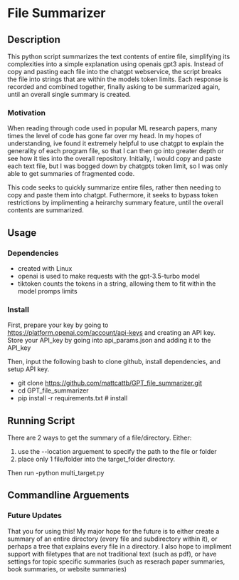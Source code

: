# File Summarizer

## Description

This python script summarizes the text contents of entire file, simplifying its complexities into a simple explanation using openais gpt3 apis. Instead of copy and pasting each file into the chatgpt webservice, the script breaks the file into strings that are within the models token limits. Each response is recorded and combined together, finally asking to be summarized again, until an overall single summary is created.  

### Motivation

When reading through code used in popular ML research papers, many times the level of code has gone far over my head. In my hopes of understanding, ive found it extremely helpful to use chatgpt to explain the generality of each program file, so that I can then go into greater depth or see how it ties into the overall repository. Initially, I would copy and paste each text file, but I was bogged down by chatgpts token limit, so I was only able to get summaries of fragmented code. 

This code seeks to quickly summarize entire files, rather then needing to copy and paste them into chatgpt. Futhermore, it seeks to bypass token restrictions by implimenting a heirarchy summary feature, until the overall contents are summarized. 

## Usage

### Dependencies
- created with Linux
- openai is used to make requests with the gpt-3.5-turbo model
- tiktoken counts the tokens in a string, allowing them to fit within the model promps limits 

### Install

First, prepare your key by going to https://platform.openai.com/account/api-keys and creating an API key. Store your API_key by going into api_params.json and adding it to the API_key 

Then, input the following bash to clone github, install dependencies, and setup API key.
- git clone https://github.com/mattcattb/GPT_file_summarizer.git
- cd GPT_file_summarizer
- pip install -r requirements.txt # install


## Running Script

There are 2 ways to get the summary of a file/directory. Either:
1. use the --location arguement to specify the path to the file or folder
2. place only 1 file/folder into the target_folder directory.

Then run
-python multi_target.py

## Commandline Arguements




### Future Updates

That you for using this! My major hope for the future is to either create a summary of an entire directory (every file and subdirectory within it), or perhaps a tree that explains every file in a directory.
I also hope to impliment support with filetypes that are not traditional text (such as pdf), or have settings for topic specific summaries (such as reserach paper summaries, book summaries, or website summaries)
